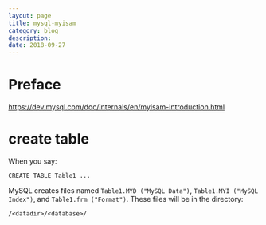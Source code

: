 ```yaml
---
layout: page
title: mysql-myisam
category: blog
description: 
date: 2018-09-27
---
```

# Preface

https://dev.mysql.com/doc/internals/en/myisam-introduction.html

# create table
When you say:

	CREATE TABLE Table1 ... 

MySQL creates files named `Table1.MYD ("MySQL Data")`, `Table1.MYI ("MySQL Index")`, and `Table1.frm ("Format")`. These files will be in the directory:

	/<datadir>/<database>/